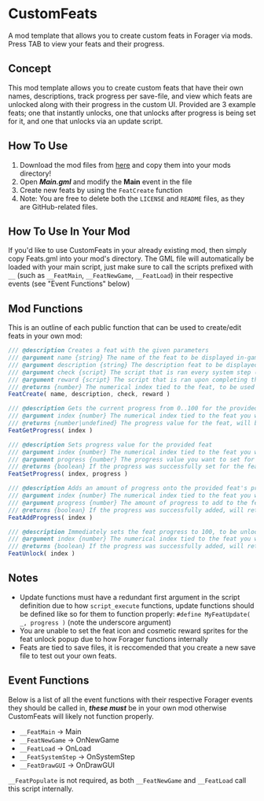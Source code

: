 # CustomFeats
A mod template that allows you to create custom feats in Forager via mods. Press TAB to view your feats and their progress.

## Concept
This mod template allows you to create custom feats that have their own names, descriptions, track progress per save-file, and view which feats are unlocked along with their progress in the custom UI. Provided are 3 example feats; one that instantly unlocks, one that unlocks after progress is being set for it, and one that unlocks via an update script.

## How To Use
1. Download the mod files from [here](https://github.com/nommiin/CustomFeats/archive/master.zip) and copy them into your mods directory!
2. Open ___Main.gml___ and modify the __Main__ event in the file
3. Create new feats by using the `FeatCreate` function
4. Note: You are free to delete both the `LICENSE` and `README` files, as they are GitHub-related files.

## How To Use In Your Mod
If you'd like to use CustomFeats in your already existing mod, then simply copy Feats.gml into your mod's directory. The GML file will automatically be loaded with your main script, just make sure to call the scripts prefixed with `__` (such as `__FeatMain`, `__FeatNewGame`, `__FeatLoad`) in their respective events (see "Event Functions" below)

## Mod Functions
This is an outline of each public function that can be used to create/edit feats in your own mod:
```js
/// @description Creates a feat with the given parameters
/// @argument name {string} The name of the feat to be displayed in-game
/// @argument description {string} The description feat to be displayed in-game
/// @argument check {script} The script that is ran every system step (20 frames), can be used to set progress/check progress or set as undefined to not call anything
/// @argument reward {script} The script that is ran upon completing the feat, can be undefined to not call anything
/// @returns {number} The numerical index tied to the feat, to be used with FeatUnlock/FeatSetProgress/etc
FeatCreate( name, description, check, reward )

/// @description Gets the current progress from 0..100 for the provided feat
/// @argument index {number} The numerical index tied to the feat you want to get the progress for
/// @returns {number|undefined} The progress value for the feat, will be undefined if the given feat does not exist
FeatGetProgress( index )

/// @description Sets progress value for the provided feat
/// @argument index {number} The numerical index tied to the feat you want to set the progress for
/// @argument progress {number} The progress value you want to set for the feat, between 0 and 100
/// @returns {boolean} If the progress was successfully set for the feat or not, will return false if the feat does not exist and true otherwise
FeatSetProgress( index, progress )

/// @description Adds an amount of progress onto the provided feat's progress value
/// @argument index {number} The numerical index tied to the feat you want to set the progress for
/// @argument progress {number} The amount of progress to add to the feat, between 0 and 100
/// @returns {boolean} If the progress was successfully added, will return false if the feat does not exist and true otherwise
FeatAddProgress( index )

/// @description Immediately sets the feat progress to 100, to be unlocked on the next system step, this will NOT run the reward script immediately
/// @argument index {number} The numerical index tied to the feat you want to unlock
/// @returns {boolean} If the progress was successfully added, will return false if the feat does not exist and true otherwise
FeatUnlock( index )
```

## Notes
* Update functions must have a redundant first argument in the script definition due to how `script_execute` functions, update functions should be defined like so for them to function properly: `#define MyFeatUpdate( _, progress )` (note the underscore argument)
* You are unable to set the feat icon and cosmetic reward sprites for the feat unlock popup due to how Forager functions internally
* Feats are tied to save files, it is reccomended that you create a new save file to test out your own feats.

## Event Functions
Below is a list of all the event functions with their respective Forager events they should be called in, ***these must*** be in your own mod otherwise CustomFeats will likely not function properly.
* `__FeatMain` -> Main
* `__FeatNewGame` -> OnNewGame
* `__FeatLoad` -> OnLoad
* `__FeatSystemStep` -> OnSystemStep
* `__FeatDrawGUI` -> OnDrawGUI

`__FeatPopulate` is not required, as both `__FeatNewGame` and `__FeatLoad` call this script internally.
